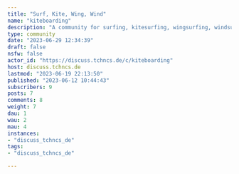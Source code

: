 ```yaml
---
title: "Surf, Kite, Wing, Wind" 
name: "kiteboarding"
description: "A community for surfing, kitesurfing, wingsurfing, windsurfing and all similiar types of sport."
type: community
date: "2023-06-29 12:34:39"
draft: false
nsfw: false
actor_id: "https://discuss.tchncs.de/c/kiteboarding"
host: discuss.tchncs.de
lastmod: "2023-06-19 22:13:50"
published: "2023-06-12 10:44:43"
subscribers: 9
posts: 7
comments: 8
weight: 7
dau: 1
wau: 2
mau: 4
instances:
- "discuss_tchncs_de"
tags: 
- "discuss_tchncs_de"

---
```

